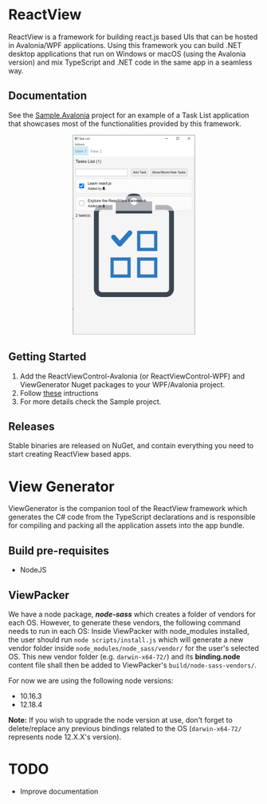 # ReactView

ReactView is a framework for building react.js based UIs that can be hosted in Avalonia/WPF applications.
Using this framework you can build .NET desktop applications that run on Windows or macOS (using the Avalonia version) and mix TypeScript and .NET code in the same app in a seamless way.

## Documentation

See the [Sample.Avalonia](Sample.Avalonia) project for an example of a Task List application that showcases most of the functionalities provided by this framework.

<p align="center">
  <img src="docs/images/screenshot.png" height="400">
</p>

## Getting Started

1) Add the ReactViewControl-Avalonia (or ReactViewControl-WPF) and ViewGenerator Nuget packages to your WPF/Avalonia project.
2) Follow [these](ViewGenerator/readme.txt "Instructions") intructions 
3) For more details check the Sample project.

## Releases
Stable binaries are released on NuGet, and contain everything you need to start creating ReactView based apps.


# View Generator

ViewGenerator is the companion tool of the ReactView framework which generates the C# code from the TypeScript declarations and is responsible for compiling and packing all the application assets into the app bundle.

## Build pre-requisites
- NodeJS

## ViewPacker

We have a node package, _**node-sass**_ which creates a folder of vendors for each OS. However, to generate these vendors, the following command needs to run in each OS:
Inside ViewPacker with node_modules installed, the user should run `node scripts/install.js` which will generate a new vendor folder inside `node_modules/node_sass/vendor/` for the user's selected OS. This new vendor folder (e.g. `darwin-x64-72/`) and its **binding.node** content file shall then be added to ViewPacker's `build/node-sass-vendors/`.

For now we are using the following node versions:
- 10.16.3
- 12.18.4

**Note:** If you wish to upgrade the node version at use, don't forget to delete/replace any previous bindings related to the OS (`darwin-x64-72/` represents node 12.X.X's version).

# TODO
- Improve documentation
